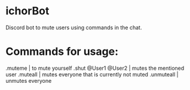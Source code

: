 # ichorBot

Discord bot to mute users using commands in the chat. 

# Commands for usage:

.muteme                     | to mute yourself
.shut @User1 @User2         | mutes the mentioned user
.muteall                    | mutes everyone that is currently not muted
.unmuteall                  | unmutes everyone
```"""
